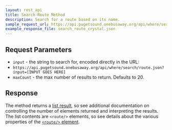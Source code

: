 ```yaml
---
layout: rest_api
title: Search-Route Method
description: Search for a route based on its name.
sample_request_url: https://api.pugetsound.onebusaway.org/api/where/search/route.json?input=crystal&key=TEST
example_response_file: search_route_crystal.json
---
```


## Request Parameters

* `input` - the string to search for, encoded directly in the URL:
* `https://api.pugetsound.onebusaway.org/api/where/search/route.json?input=[INPUT GOES HERE]`
* `maxCount` - the max number of results to return. Defaults to 20.

## Response

The method returns a [list result](/api/where/elements/list-result), so see additional documentation on controlling the number of elements returned and interpreting the results.  The list contents are `<route/>` elements, so see details about the various properties of the [`<route/>` element](/api/where/elements/route).